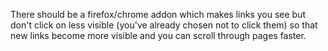 There should be a firefox/chrome addon which makes links you see but don't click on less visible (you've already chosen not to click them) so that new links become more visible and you can scroll through pages faster.


